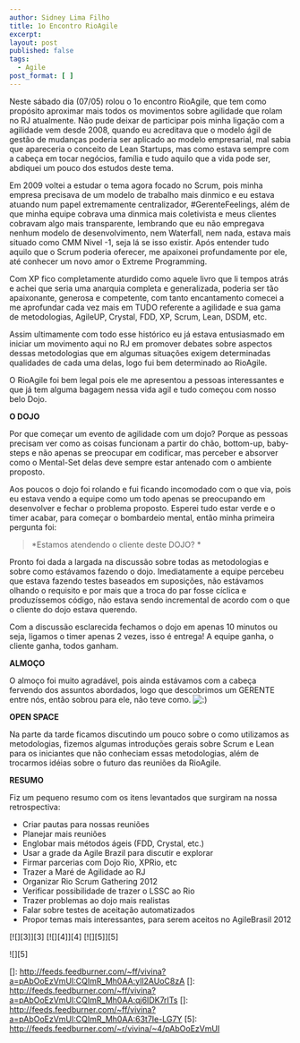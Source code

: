 ```yaml
---
author: Sidney Lima Filho
title: 1o Encontro RioAgile
excerpt:
layout: post
published: false
tags:
  - Agile
post_format: [ ]
---
```

  


  


Neste sábado dia (07/05) rolou o 1o encontro RioAgile, que tem como propósito aproximar mais todos os movimentos sobre agilidade que rolam no RJ atualmente. Não pude deixar de participar pois minha ligação com a agilidade vem desde 2008, quando eu acreditava que o modelo ágil de gestão de mudanças poderia ser aplicado ao modelo empresarial, mal sabia que apareceria o conceito de Lean Startups, mas como estava sempre com a cabeça em tocar negócios, família e tudo aquilo que a vida pode ser, abdiquei um pouco dos estudos deste tema.



Em 2009 voltei a estudar o tema agora focado no Scrum, pois minha empresa precisava de um modelo de trabalho mais dinmico e eu estava atuando num papel extremamente centralizador, #GerenteFeelings, além de que minha equipe cobrava uma dinmica mais coletivista e meus clientes cobravam algo mais transparente, lembrando que eu não empregava nenhum modelo de desenvolvimento, nem Waterfall, nem nada, estava mais situado como CMM Nivel -1, seja lá se isso existir. Após entender tudo aquilo que o Scrum poderia oferecer, me apaixonei profundamente por ele, até conhecer um novo amor o Extreme Programming. 



Com XP fico completamente aturdido como aquele livro que li tempos atrás e achei que seria uma anarquia completa e generalizada, poderia ser tão apaixonante, generosa e competente, com tanto encantamento comecei a me aprofundar cada vez mais em TUDO referente a agilidade e sua gama de metodologias, AgileUP, Crystal, FDD, XP, Scrum, Lean, DSDM, etc.



Assim ultimamente com todo esse histórico eu já estava entusiasmado em iniciar um movimento aqui no RJ em promover debates sobre aspectos dessas metodologias que em algumas situações exigem determinadas qualidades de cada uma delas, logo fui bem determinado ao RioAgile.



O RioAgile foi bem legal pois ele me apresentou a pessoas interessantes e que já tem alguma bagagem nessa vida agil e tudo começou com nosso belo Dojo.



**O DOJO**



Por que começar um evento de agilidade com um dojo? Porque as pessoas precisam ver como as coisas funcionam a partir do chão, bottom-up, baby-steps e não apenas se preocupar em codificar, mas perceber e absorver como o Mental-Set delas deve sempre estar antenado com o ambiente proposto. 



Aos poucos o dojo foi rolando e fui ficando incomodado com o que via, pois eu estava vendo a equipe como um todo apenas se preocupando em desenvolver e fechar o problema proposto. Esperei tudo estar verde e o timer acabar, para começar o bombardeio mental, então minha primeira pergunta foi:



> *Estamos atendendo o cliente deste DOJO? *



Pronto foi dada a largada na discussão sobre todas as metodologias e sobre como estávamos fazendo o dojo. Imediatamente a equipe percebeu que estava fazendo testes baseados em suposições, não estávamos olhando o requisito e por mais que a troca do par fosse cíclica e produzíssemos código, não estava sendo incremental de acordo com o que o cliente do dojo estava querendo.



Com a discussão esclarecida fechamos o dojo em apenas 10 minutos ou seja, ligamos o timer apenas 2 vezes, isso é entrega! A equipe ganha, o cliente ganha, todos ganham.



**ALMOÇO**



O almoço foi muito agradável, pois ainda estávamos com a cabeça fervendo dos assuntos abordados, logo que descobrimos um GERENTE entre nós, então sobrou para ele, não teve como. ![:)][1] 



**OPEN SPACE**



Na parte da tarde ficamos discutindo um pouco sobre o como utilizamos as metodologias, fizemos algumas introduções gerais sobre Scrum e Lean para os iniciantes que não conheciam essas metodologias, além de trocarmos idéias sobre o futuro das reuniões da RioAgile.



**RESUMO**



Fiz um pequeno resumo com os itens levantados que surgiram na nossa retrospectiva:

*   Criar pautas para nossas reuniões
*   Planejar mais reuniões
*   Englobar mais métodos ágeis (FDD, Crystal, etc.)
*   Usar a grade da Agile Brazil para discutir e explorar
*   Firmar parcerias com Dojo Rio, XPRio, etc
*   Trazer a Maré de Agilidade ao RJ
*   Organizar Rio Scrum Gathering 2012
*   Verificar possibilidade de trazer o LSSC ao Rio
*   Trazer problemas ao dojo mais realistas
*   Falar sobre testes de aceitação automatizados
*   Propor temas mais interessantes, para serem aceitos no AgileBrasil 2012



</p> 
</font></div> 

[![][3]</img>][3] [![][4]</img>][4] [![][5]</img>][5] 

![][5]

 [1]: http://localhost/wp-includes/images/smilies/icon_smile.gif
 []: http://feeds.feedburner.com/~ff/vivina?a=pAbOoEzVmUI:CQImR_Mh0AA:yIl2AUoC8zA
 []: http://feeds.feedburner.com/~ff/vivina?a=pAbOoEzVmUI:CQImR_Mh0AA:qj6IDK7rITs
 []: http://feeds.feedburner.com/~ff/vivina?a=pAbOoEzVmUI:CQImR_Mh0AA:63t7Ie-LG7Y
 [5]: http://feeds.feedburner.com/~r/vivina/~4/pAbOoEzVmUI